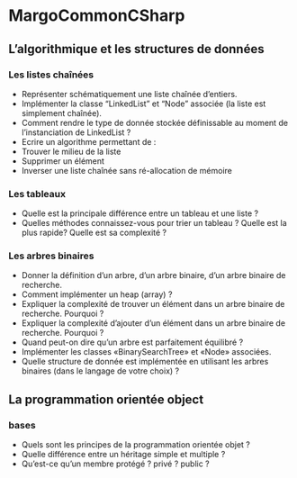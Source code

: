 # MargoCommonCSharp

## L’algorithmique et les structures de données

### Les listes chaînées

- Représenter schématiquement une liste chaînée d’entiers.
- Implémenter la classe “LinkedList” et “Node” associée (la liste est simplement chaînée).
- Comment rendre le type de donnée stockée définissable au moment de l’instanciation de LinkedList ?
- Ecrire un algorithme permettant de :
 - Trouver le milieu de la liste
 -  Supprimer un élément
 -  Inverser une liste chaînée sans ré-allocation de mémoire

### Les tableaux

- Quelle est la principale différence entre un tableau et une liste ?
- Quelles méthodes connaissez-vous pour trier un tableau ? Quelle est la plus rapide?
Quelle est sa complexité ?

### Les arbres binaires

- Donner la définition d’un arbre, d’un arbre binaire, d’un arbre binaire de recherche.
- Comment implémenter un heap (array) ?
- Expliquer la complexité de trouver un élément dans un arbre binaire de recherche. Pourquoi ?
- Expliquer la complexité d’ajouter d’un élément dans un arbre binaire de recherche. Pourquoi ?
- Quand peut-on dire qu’un arbre est parfaitement équilibré ?
- Implémenter les classes «BinarySearchTree» et «Node» associées.
- Quelle structure de donnée est implémentée en utilisant les arbres binaires (dans le langage de votre choix) ?

## La programmation orientée object

### bases

- Quels sont les principes de la programmation orientée objet ?
- Quelle différence entre un héritage simple et multiple ?
- Qu’est-ce qu’un membre protégé ? privé ? public ?
